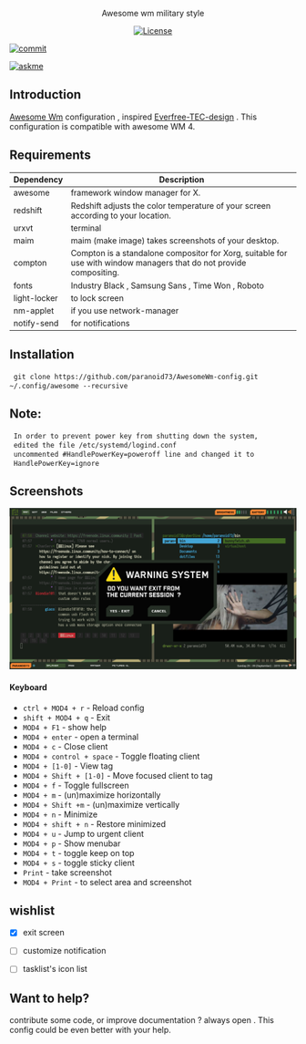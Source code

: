 <p align="center">Awesome wm military style</p>

<p align="center">
  <a href="https://lbesson.mit-license.org/"><img src="https://img.shields.io/badge/License-MIT-blue.svg" alt="License"></a>

 <a href="https://github.com/paranoid73/AwesomeWm-config/graphs/commit-activity"><img src="https://img.shields.io/badge/Maintained%3F-yes-green.svg" alt="commit"></a>

 <a href="https://github.com/paranoid73/"><img src="https://img.shields.io/badge/Ask%20me-anything-1abc9c.svg" alt="askme"></a>
  <br>

</p>

## Introduction  
[Awesome Wm](https://awesomewm.org/) configuration  , inspired [Everfree-TEC-design](https://www.behance.net/gallery/79573713/Everfree-TEC-design) . This configuration is compatible with awesome WM 4. 


## Requirements
  
| Dependency | Description                                                                                                         |
|------------|---------------------------------------------------------------------------------------------------------------------|
| awesome    | framework window manager for X.                                                            |
| redshift   | Redshift adjusts the color temperature of your screen according to your location.          |
| urxvt       | terminal                                    |
| maim       | maim (make image) takes screenshots of your desktop.                                       |
| compton    | Compton is a standalone compositor for Xorg, suitable for use with window managers that do not provide compositing. |
| fonts    | Industry Black , Samsung Sans , Time Won , Roboto |
| light-locker    | to lock screen |
|nm-applet     | if you use network-manager  |
|notify-send     | for notifications  |

## Installation

     git clone https://github.com/paranoid73/AwesomeWm-config.git ~/.config/awesome --recursive

## Note:
     In order to prevent power key from shutting down the system, 
     edited the file /etc/systemd/logind.conf
     uncommented #HandlePowerKey=poweroff line and changed it to
     HandlePowerKey=ignore

## Screenshots

![full_screen](resources/screenshots/2019.09.29-07.58.41.screenshot.png)  

#### Keyboard

+ `ctrl + MOD4 + r` - Reload config
+ `shift + MOD4 + q` - Exit 
+ `MOD4 + F1` - show help
+ `MOD4 + enter` - open a terminal
+ `MOD4 + c`     - Close client
+ `MOD4 + control + space` - Toggle floating client
+ `MOD4 + [1-0]` - View tag 
+ `MOD4 + Shift + [1-0]` - Move focused client to tag
+ `MOD4 + f` - Toggle fullscreen
+ `MOD4 + m` - (un)maximize horizontally
+ `MOD4 + Shift +m` - (un)maximize vertically
+ `MOD4 + n` - Minimize
+ `MOD4 + shift + n` - Restore minimized
+ `MOD4 + u` - Jump to urgent client 
+ `MOD4 + p` - Show menubar 
+ `MOD4 + t` - toggle keep on top
+ `MOD4 + s` - toggle sticky client
+ `Print` - take screenshot
+ `MOD4 + Print` - to select area and screenshot

## wishlist

- [x]  exit screen

- [ ] customize notification

- [ ] tasklist's icon list  


## Want to help?

contribute some code, or improve documentation ? always open .
This config could be even better with your help.


